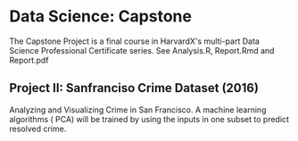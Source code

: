 # Data Science: Capstone 

The Capstone Project is a final course in HarvardX's multi-part Data Science Professional Certificate series. See Analysis.R, Report.Rmd and Report.pdf

## Project II: Sanfranciso Crime Dataset (2016)
Analyzing and Visualizing Crime in San Francisco. A machine learning algorithms ( PCA) will be trained by using the inputs in one subset to predict resolved crime.
